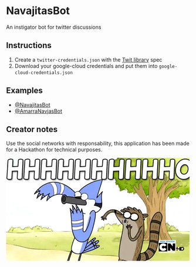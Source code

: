 # NavajitasBot

An instigator bot for twitter discussions

## Instructions

1. Create a `twitter-credentials.json` with the [Twit library](https://github.com/ttezel/twit) spec
2. Download your google-cloud credentials and put them into `google-cloud-credentials.json`

## Examples

- [@NavajitasBot](https://twitter.com/NavajitasBot/with_replies)
- [@AmarraNavjasBot](https://twitter.com/amarranavjasbot/with_replies)

## Creator notes
Use the social networks with responsability, this application has been made for a Hackathon for technical purposes.


![Ohh](https://raw.githubusercontent.com/sirgalleto/navajitasbot/master/reactions/ohhhh.gif)
